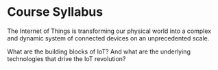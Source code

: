 # Course Syllabus

The Internet of Things is transforming our physical world into a complex and
dynamic system of connected devices on an unprecedented scale.

What are the building blocks of IoT? And what are the underlying technologies
that drive the IoT revolution?